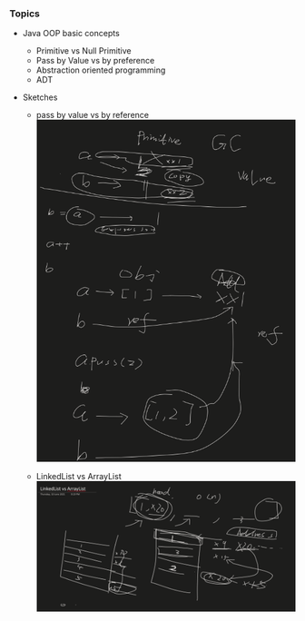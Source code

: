 ### Topics
- Java OOP basic concepts
    - Primitive vs Null Primitive
    - Pass by Value vs by preference
    - Abstraction oriented programming
    - ADT

- Sketches
    - pass by value vs by reference
![](2021-06-10-22-17-03.png)

    - LinkedList vs ArrayList
![](2021-06-10-22-19-02.png)